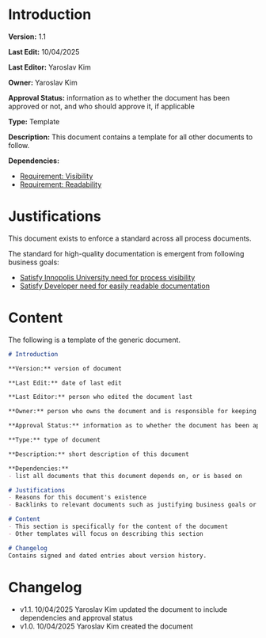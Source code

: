 # Introduction

**Version:** 1.1

**Last Edit:** 10/04/2025

**Last Editor:** Yaroslav Kim

**Owner:** Yaroslav Kim

**Approval Status:** information as to whether the document has been approved or not, and who should approve it, if applicable

**Type:** Template

**Description:** This document contains a template for all other documents to follow.

**Dependencies:**
- [Requirement: Visibility](<link to be added>)
- [Requirement: Readability](<link to be added>)

# Justifications
This document exists to enforce a standard across all process documents.

The standard for high-quality documentation is emergent from following business goals:
- [Satisfy Innopolis University need for process visibility](<link to be added>)
- [Satisfy Developer need for easily readable documentation](<link to be added>)

# Content
The following is a template of the generic document.
```Markdown
# Introduction

**Version:** version of document

**Last Edit:** date of last edit

**Last Editor:** person who edited the document last

**Owner:** person who owns the document and is responsible for keeping it up-to-date

**Approval Status:** information as to whether the document has been approved or not, and who should approve it, if applicable

**Type:** type of document

**Description:** short description of this document

**Dependencies:**
- list all documents that this document depends on, or is based on

# Justifications
- Reasons for this document's existence
- Backlinks to relevant documents such as justifying business goals or requirements

# Content
- This section is specifically for the content of the document
- Other templates will focus on describing this section

# Changelog
Contains signed and dated entries about version history.
```
# Changelog
- v1.1. 10/04/2025 Yaroslav Kim updated the document to include dependencies and approval status
- v1.0. 10/04/2025 Yaroslav Kim created the document

